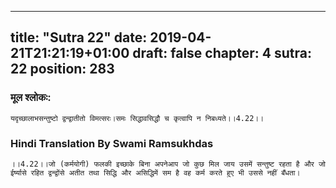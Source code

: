 
---
title: "Sutra 22"
date: 2019-04-21T21:21:19+01:00
draft: false
chapter: 4
sutra: 22
position: 283
---
### मूल श्लोकः:
```
यदृच्छालाभसन्तुष्टो द्वन्द्वातीतो विमत्सरः।समः सिद्धावसिद्धौ च कृत्वापि न निबध्यते।।4.22।।

```

### Hindi Translation By Swami Ramsukhdas
```
।।4.22।।जो (कर्मयोगी) फलकी इच्छाके बिना अपनेआप जो कुछ मिल जाय उसमें सन्तुष्ट रहता है और जो ईर्ष्यासे रहित द्वन्द्वोंसे अतीत तथा सिद्धि और असिद्धिमें सम है वह कर्म करते हुए भी उससे नहीं बँधता। 

```

